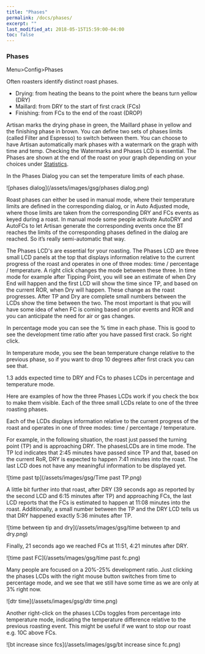 ```yaml
---
title: "Phases"
permalink: /docs/phases/
excerpt: ""
last_modified_at: 2018-05-15T15:59:00-04:00
toc: false
---
```


### Phases

Menu>Config>Phases

Often roasters identify distinct roast phases.

- Drying: from heating the beans to the point where the beans turn yellow (DRY)
- Maillard: from DRY to the start of first crack (FCs)
- Finishing: from FCs to the end of the roast (DROP)

Artisan marks the drying phase in green, the Maillard phase in yellow and the finishing phase in brown. You can define two sets of phases limits (called Filter and Espresso) to switch between them.  You can choose to have Artisan automatically mark phases with a watermark on the graph with time and temp.  Checking the Watermarks and Phases LCD is essential.  The Phases are shown at the end of the roast on your graph depending on your choices under [Statistics](https://aritisan-scope.org/docs/statistics/).

In the Phases Dialog you can set the temperature limits of each phase.

![phases dialog](/assets/images/gsg/phases dialog.png)

Roast phases can either be used in manual mode, where their temperature limits are defined in the corresponding dialog, or in Auto Adjusted mode, where those limits are taken from the corresponding DRY and FCs events as keyed during a roast. In manual mode some people activate AutoDRY and AutoFCs to let Artisan generate the corresponding events once the BT reaches the limits of the corresponding phases defined in the dialog are reached.  So it’s really semi-automatic that way.   

The Phases LCD's are essential for your roasting. The Phases LCD are three small LCD panels at the top that displays information relative to the current progress of the roast and operates in one of three modes: time / percentage / temperature. A right click changes the mode between these three. In time mode for example after Tipping Point, you will see an estimate of when Dry End will happen and the first LCD will show the time since TP, and based on the current ROR, when Dry will happen.  These change as the roast progresses.  After TP and Dry are complete small numbers between the LCDs show the time between the two.  The most important is that you will have some idea of when FC is coming based on prior events and ROR and you can anticipate the need for air or gas changes.  

In percentage mode you can see the % time in each phase.  This is good to see the development time ratio after you have passed first crack.  So right click.

In temperature mode, you see the bean temperature change relative to the previous phase, so if you want to drop 10 degrees after first crack you can see that.  

1.3 adds expected time to DRY and FCs to phases LCDs in percentage and temperature mode.

Here are examples of how the three Phases LCDs work if you check the box to make them visible.  Each of the three small LCDs relate to one of the three roasting phases.

Each of the LCDs displays information relative to the current progress of the roast and operates in one of three modes: time / percentage / temperature.

For example, in the following situation, the roast just passed the turning point (TP) and is approaching DRY. The phasesLCDs are in time mode. The TP lcd indicates that 2:45 minutes have passed since TP and that, based on the current RoR, DRY is expected to happen 7:41 minutes into the roast. The last LCD does not have any meaningful information to be displayed yet.

![time past tp](/assets/images/gsg/Time past TP.png)


A little bit further into that roast, after DRY (39 seconds ago as reported by the second LCD and 6:15 minutes after TP) and approaching FCs, the last LCD reports that the FCs is estimated to happen at 11:08 minutes into the roast. Additionally, a small number between the TP and the DRY LCD tells us that DRY happened exactly 5:36 minutes after TP.

![time between tip and dry](/assets/images/gsg/time between tp and dry.png)


Finally, 21 seconds ago we reached FCs at 11:51, 4:21 minutes after DRY.

![time past FC](/assets/images/gsg/time past fc.png)

Many people are focused on a 20%-25% development ratio. Just clicking the phases LCDs with the right mouse button switches from time to percentage mode, and we see that we still have some time as we are only at 3% right now.

![dtr time](/assets/images/gsg/dtr time.png)

Another right-click on the phases LCDs toggles from percentage into temperature mode, indicating the temperature difference relative to the previous roasting event. This might be useful if we want to stop our roast e.g. 10C above FCs.

![bt increase since fcs](/assets/images/gsg/bt increase since fc.png)
